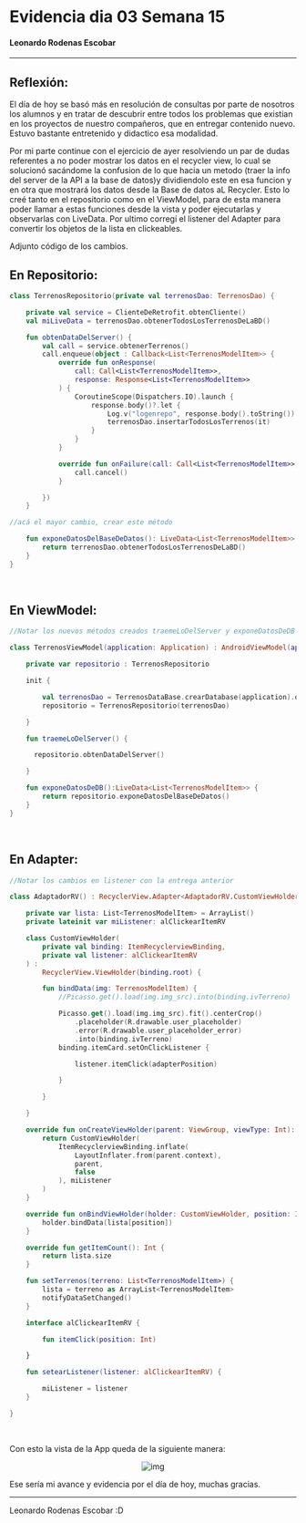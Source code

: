 # Evidencia dia 03 Semana 15

#### Leonardo Rodenas Escobar 

---

## **Reflexión:**
El día de hoy se basó más en resolución de consultas por parte de nosotros los alumnos y en tratar de descubrir entre todos los problemas que existian en los proyectos de nuestro compañeros, que en  entregar contenido nuevo. Estuvo bastante entretenido y didactico esa modalidad.

Por mi parte continue con el ejercicio de ayer resolviendo un par de dudas referentes a no poder mostrar los datos en el recycler view, lo cual se solucionó sacándome la confusion de lo que hacia un metodo (traer la info del server de la API a la base de datos)y dividiendolo este en esa funcion y en otra que mostrará los datos desde la Base de datos aL Recycler. Esto lo creé tanto en el repositorio como en el ViewModel, para de esta manera poder llamar a estas funciones desde la vista y poder ejecutarlas y observarlas con LiveData. Por ultimo corregí el listener del Adapter para convertir los objetos de la lista en clickeables.

Adjunto código de los cambios.

## En Repositorio:

~~~Kotlin
class TerrenosRepositorio(private val terrenosDao: TerrenosDao) {

    private val service = ClienteDeRetrofit.obtenCliente()
    val miLiveData = terrenosDao.obtenerTodosLosTerrenosDeLaBD()

    fun obtenDataDelServer() {
        val call = service.obtenerTerrenos()
        call.enqueue(object : Callback<List<TerrenosModelItem>> {
            override fun onResponse(
                call: Call<List<TerrenosModelItem>>,
                response: Response<List<TerrenosModelItem>>
            ) {
                CoroutineScope(Dispatchers.IO).launch {
                    response.body()?.let {
                        Log.v("logenrepo", response.body().toString())
                        terrenosDao.insertarTodosLosTerrenos(it)
                    }
                }
            }

            override fun onFailure(call: Call<List<TerrenosModelItem>>, t: Throwable) {
                call.cancel()
            }

        })
    }

//acá el mayor cambio, crear este método

    fun exponeDatosDelBaseDeDatos(): LiveData<List<TerrenosModelItem>> {
        return terrenosDao.obtenerTodosLosTerrenosDeLaBD()
    }
}
~~~
<br>

## En ViewModel:

~~~Kotlin
//Notar los nuevos métodos creados traemeLoDelServer y exponeDatosDeDB

class TerrenosViewModel(application: Application) : AndroidViewModel(application) {

    private var repositorio : TerrenosRepositorio

    init {

        val terrenosDao = TerrenosDataBase.crearDatabase(application).obtenTerrenosDelDao()
        repositorio = TerrenosRepositorio(terrenosDao)

    }

    fun traemeLoDelServer() {

      repositorio.obtenDataDelServer()

    }

    fun exponeDatosDeDB():LiveData<List<TerrenosModelItem>> {
        return repositorio.exponeDatosDelBaseDeDatos()
    }
}
~~~
<br>

## En Adapter:

~~~Kotlin
//Notar los cambios en listener con la entrega anterior

class AdaptadorRV() : RecyclerView.Adapter<AdaptadorRV.CustomViewHolder>() {

    private var lista: List<TerrenosModelItem> = ArrayList()
    private lateinit var miListener: alClickearItemRV

    class CustomViewHolder(
        private val binding: ItemRecyclerviewBinding,
        private val listener: alClickearItemRV
    ) :
        RecyclerView.ViewHolder(binding.root) {

        fun bindData(img: TerrenosModelItem) {
            //Picasso.get().load(img.img_src).into(binding.ivTerreno)

            Picasso.get().load(img.img_src).fit().centerCrop()
                .placeholder(R.drawable.user_placeholder)
                .error(R.drawable.user_placeholder_error)
                .into(binding.ivTerreno)
            binding.itemCard.setOnClickListener {

                listener.itemClick(adapterPosition)

            }

        }

    }

    override fun onCreateViewHolder(parent: ViewGroup, viewType: Int): CustomViewHolder {
        return CustomViewHolder(
            ItemRecyclerviewBinding.inflate(
                LayoutInflater.from(parent.context),
                parent,
                false
            ), miListener
        )
    }

    override fun onBindViewHolder(holder: CustomViewHolder, position: Int) {
        holder.bindData(lista[position])
    }

    override fun getItemCount(): Int {
        return lista.size
    }

    fun setTerrenos(terreno: List<TerrenosModelItem>) {
        lista = terreno as ArrayList<TerrenosModelItem>
        notifyDataSetChanged()
    }

    interface alClickearItemRV {

        fun itemClick(position: Int)

    }

    fun setearListener(listener: alClickearItemRV) {

        miListener = listener
    }

}
~~~
<br>

Con esto la vista de la App queda de la siguiente manera:

<center>

![img](https://i.imgur.com/MrnX3Dr.png)

</center>

Ese sería mi avance y evidencia por el día de hoy, muchas gracias.

---
Leonardo Rodenas Escobar :D